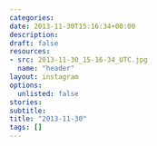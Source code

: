 ```yaml
---
categories:
date: 2013-11-30T15:16:34+00:00
description:
draft: false
resources:
- src: 2013-11-30_15-16-34_UTC.jpg
  name: "header"
layout: instagram
options:
  unlisted: false
stories:
subtitle:
title: "2013-11-30"
tags: []
---
```


 
